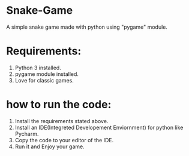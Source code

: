 # Snake-Game
A simple snake game made with python using "pygame" module.  

# Requirements:
1. Python 3 installed.
2. pygame module installed.
3. Love for classic games. 
# how to run the code:
1. Install the requirements stated above.
2. Install an IDE(Integreted Developement Enviornment) for python like Pycharm.
3. Copy the code to your editor of the IDE.
4. Run it and Enjoy your game.


